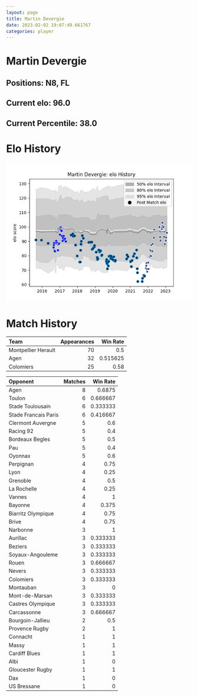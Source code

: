 ```yaml
---  
layout: page  
title: Martin Devergie  
date: 2023-02-02 19:07:49.661767  
categories: player  
---
```

# Martin Devergie

## Positions: N8, FL

## Current elo: 96.0

## Current Percentile: 38.0

# Elo History


![elo history](history_MartinDevergie.png)
# Match History


| Team                |   Appearances |   Win Rate |
|:--------------------|--------------:|-----------:|
| Montpellier Herault |            70 |   0.5      |
| Agen                |            32 |   0.515625 |
| Colomiers           |            25 |   0.58     |

| Opponent             |   Matches |   Win Rate |
|:---------------------|----------:|-----------:|
| Agen                 |         8 |   0.6875   |
| Toulon               |         6 |   0.666667 |
| Stade Toulousain     |         6 |   0.333333 |
| Stade Francais Paris |         6 |   0.416667 |
| Clermont Auvergne    |         5 |   0.6      |
| Racing 92            |         5 |   0.4      |
| Bordeaux Begles      |         5 |   0.5      |
| Pau                  |         5 |   0.4      |
| Oyonnax              |         5 |   0.6      |
| Perpignan            |         4 |   0.75     |
| Lyon                 |         4 |   0.25     |
| Grenoble             |         4 |   0.5      |
| La Rochelle          |         4 |   0.25     |
| Vannes               |         4 |   1        |
| Bayonne              |         4 |   0.375    |
| Biarritz Olympique   |         4 |   0.75     |
| Brive                |         4 |   0.75     |
| Narbonne             |         3 |   1        |
| Aurillac             |         3 |   0.333333 |
| Beziers              |         3 |   0.333333 |
| Soyaux-Angouleme     |         3 |   0.333333 |
| Rouen                |         3 |   0.666667 |
| Nevers               |         3 |   0.333333 |
| Colomiers            |         3 |   0.333333 |
| Montauban            |         3 |   0        |
| Mont-de-Marsan       |         3 |   0.333333 |
| Castres Olympique    |         3 |   0.333333 |
| Carcassonne          |         3 |   0.666667 |
| Bourgoin-Jallieu     |         2 |   0.5      |
| Provence Rugby       |         2 |   1        |
| Connacht             |         1 |   1        |
| Massy                |         1 |   1        |
| Cardiff Blues        |         1 |   1        |
| Albi                 |         1 |   0        |
| Gloucester Rugby     |         1 |   1        |
| Dax                  |         1 |   0        |
| US Bressane          |         1 |   0        |